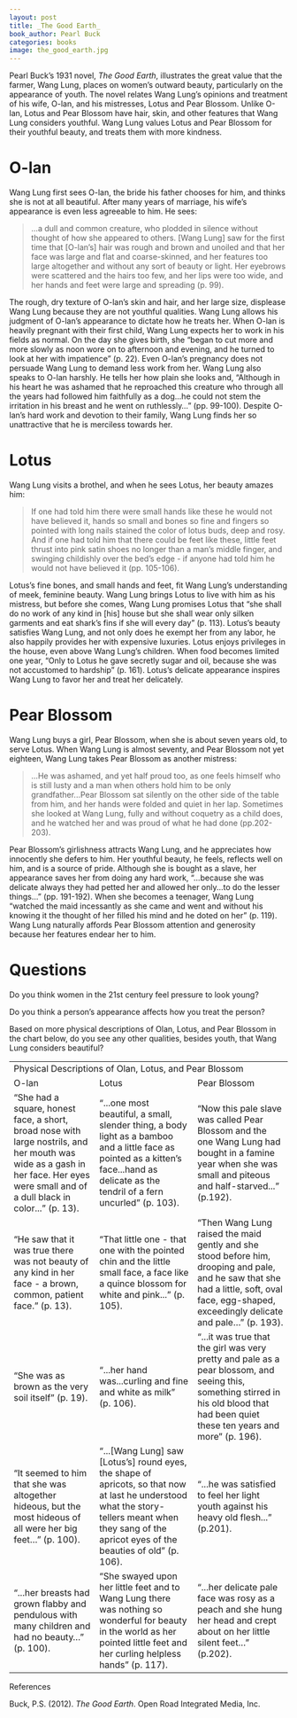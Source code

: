 ```yaml
---
layout: post
title: _The Good Earth_
book_author: Pearl Buck
categories: books
image: the_good_earth.jpg
---
```



Pearl Buck’s 1931 novel, _The Good Earth_, illustrates the great value that the farmer, Wang Lung, places on women’s outward beauty, particularly on the appearance of youth. The novel relates Wang Lung’s opinions and treatment of his wife, O-lan, and his mistresses, Lotus and Pear Blossom. Unlike O-lan, Lotus and Pear Blossom have hair, skin, and other features that Wang Lung considers youthful. Wang Lung values Lotus and Pear Blossom for their youthful beauty, and treats them with more kindness.

# O-lan

Wang Lung first sees O-lan, the bride his father chooses for him, and thinks she is not at all beautiful. After many years of marriage, his wife’s appearance is even less agreeable to him. He sees:


> ...a dull and common creature, who plodded in silence without thought of how she appeared to others. [Wang Lung] saw for the first time that [O-lan’s] hair was rough and brown and unoiled and that her face was large and flat and coarse-skinned, and her features too large altogether and without any sort of beauty or light. Her eyebrows were scattered and the hairs too few, and her lips were too wide, and her hands and feet were large and spreading (p. 99).

The rough, dry texture of O-lan’s skin and hair, and her large size, displease Wang Lung because they are not youthful qualities. Wang Lung allows his judgment of O-lan’s appearance to dictate how he treats her. When O-lan is heavily pregnant with their first child, Wang Lung expects her to work in his fields as normal. On the day she gives birth, she “began to cut more and more slowly as noon wore on to afternoon and evening, and he turned to look at her with impatience” (p. 22). Even O-lan’s pregnancy does not persuade Wang Lung to demand less work from her. Wang Lung also speaks to O-lan harshly. He tells her how plain she looks and, “Although in his heart he was ashamed that he reproached this creature who through all the years had followed him faithfully as a dog...he could not stem the irritation in his breast and he went on ruthlessly…” (pp. 99-100). Despite O-lan’s hard work and devotion to their family, Wang Lung finds her so unattractive that he is merciless towards her.

# Lotus

Wang Lung visits a brothel, and when he sees Lotus, her beauty amazes him:


> If one had told him there were small hands like these he would not have believed it, hands so small and bones so fine and fingers so pointed with long nails stained the color of lotus buds, deep and rosy. And if one had told him that there could be feet like these, little feet thrust into pink satin shoes no longer than a man’s middle finger, and swinging childishly over the bed’s edge - if anyone had told him he would not have believed it (pp. 105-106).

Lotus’s fine bones, and small hands and feet, fit Wang Lung’s understanding of meek, feminine beauty. Wang Lung brings Lotus to live with him as his mistress, but before she comes, Wang Lung promises Lotus that “she shall do no work of any kind in [his] house but she shall wear only silken garments and eat shark’s fins if she will every day” (p. 113). Lotus’s beauty satisfies Wang Lung, and not only does he exempt her from any labor, he also happily provides her with expensive luxuries. Lotus enjoys privileges in the house, even above Wang Lung’s children. When food becomes limited one year, “Only to Lotus he gave secretly sugar and oil, because she was not accustomed to hardship” (p. 161). Lotus’s delicate appearance inspires Wang Lung to favor her and treat her delicately.

# Pear Blossom

Wang Lung buys a girl, Pear Blossom, when she is about seven years old, to serve Lotus. When Wang Lung is almost seventy, and Pear Blossom not yet eighteen, Wang Lung takes Pear Blossom as another mistress:


> ...He was ashamed, and yet half proud too, as one feels himself who is still lusty and a man when others hold him to be only grandfather...Pear Blossom sat silently on the other side of the table from him, and her hands were folded and quiet in her lap. Sometimes she looked at Wang Lung, fully and without coquetry as a child does, and he watched her and was proud of what he had done (pp.202-203).

Pear Blossom’s girlishness attracts Wang Lung, and he appreciates how innocently she defers to him. Her youthful beauty, he feels, reflects well on him, and is a source of pride. Although she is bought as a slave, her appearance saves her from doing any hard work, “...because she was delicate always they had petted her and allowed her only...to do the lesser things…” (pp. 191-192). When she becomes a teenager, Wang Lung “watched the maid incessantly as she came and went and without his knowing it the thought of her filled his mind and he doted on her” (p. 119). Wang Lung naturally affords Pear Blossom attention and generosity because her features endear her to him.

# Questions

Do you think women in the 21st century feel pressure to look young?

Do you think a person’s appearance affects how you treat the person?

Based on more physical descriptions of Olan, Lotus, and Pear Blossom in the chart below, do you see any other qualities, besides youth, that Wang Lung considers beautiful?


<table>
  <tr>
   <td colspan="3" >Physical Descriptions of Olan, Lotus, and Pear Blossom
   </td>
  </tr>
  <tr>
   <td>O-lan
   </td>
   <td>Lotus
   </td>
   <td>Pear Blossom
   </td>
  </tr>
  <tr>
   <td>“She had a square, honest face, a short, broad nose with large nostrils, and her mouth was wide as a gash in her face. Her eyes were small and of a dull black in color...” (p. 13).
   </td>
   <td>“...one most beautiful, a small, slender thing, a body light as a bamboo and a little face as pointed as a kitten’s face...hand as delicate as the tendril of a fern uncurled” (p. 103).
   </td>
   <td>“Now this pale slave was called Pear Blossom and the one Wang Lung had bought in a famine year when she was small and piteous and half-starved...” (p.192).
   </td>
  </tr>
  <tr>
   <td>“He saw that it was true there was not beauty of any kind in her face - a brown, common, patient face.” (p. 13).
   </td>
   <td>“That little one - that one with the pointed chin and the little small face, a face like a quince blossom for white and pink...” (p. 105).
   </td>
   <td>“Then Wang Lung raised the maid gently and she stood before him, drooping and pale, and he saw that she had a little, soft, oval face, egg-shaped, exceedingly delicate and pale…” (p. 193).
   </td>
  </tr>
  <tr>
   <td>“She was as brown as the very soil itself” (p. 19).
   </td>
   <td>“...her hand was...curling and fine and white as milk” (p. 106).
   </td>
   <td>“...it was true that the girl was very pretty and pale as a pear blossom, and seeing this, something stirred in his old blood that had been quiet these ten years and more” (p. 196).
   </td>
  </tr>
  <tr>
   <td>“It seemed to him that she was altogether hideous, but the most hideous of all were her big feet…” (p. 100).
   </td>
   <td>“...[Wang Lung] saw [Lotus’s] round eyes, the shape of apricots, so that now at last he understood what the story-tellers meant when they sang of the apricot eyes of the beauties of old” (p. 106).
   </td>
   <td>“...he was satisfied to feel her light youth against his heavy old flesh...” (p.201).
   </td>
  </tr>
  <tr>
   <td>“...her breasts had grown flabby and pendulous with many children and had no beauty…” (p. 100).
   </td>
   <td>“She swayed upon her little feet and to Wang Lung there was nothing so wonderful for beauty in the world as her pointed little feet and her curling helpless hands” (p. 117).
   </td>
   <td>“...her delicate pale face was rosy as a peach and she hung her head and crept about on her little silent feet…” (p.202).
   </td>
  </tr>
</table>


References

Buck, P.S. (2012). _The Good Earth_. Open Road Integrated Media, Inc.
